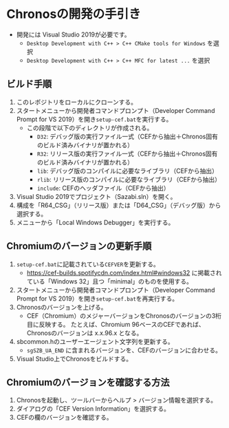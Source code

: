 Chronosの開発の手引き
=====================

 * 開発には Visual Studio 2019が必要です。
   * `Desktop Development with C++ > C++ CMake tools for Windows` を選択
   * `Desktop Development with C++ > C++ MFC for latest ...` を選択

## ビルド手順

 1. このレポジトリをローカルにクローンする。
 2. スタートメニューから開発者コマンドプロンプト（Developer Command Prompt for VS 2019）を開き`setup-cef.bat`を実行する。
    * この段階で以下のディレクトリが作成される。
      - `D32`: デバッグ版の実行ファイル一式（CEFから抽出＋Chronos固有のビルド済みバイナリが置かれる）
      - `R32`: リリース版の実行ファイル一式（CEFから抽出＋Chronos固有のビルド済みバイナリが置かれる）
      - `lib`: デバッグ版のコンパイルに必要なライブラリ（CEFから抽出）
      - `rlib`: リリース版のコンパイルに必要なライブラリ（CEFから抽出）
      - `include`: CEFのヘッダファイル（CEFから抽出）
 3. Visual Studio 2019でプロジェクト（Sazabi.sln）を開く。
 4. 構成を「R64_CSG」（リリース版）または「D64_CSG」（デバッグ版）から選択する。
 5. メニューから「Local Windows Debugger」を実行する。

## Chromiumのバージョンの更新手順

 1. `setup-cef.bat`に記載されている`CEFVER`を更新する。
    * https://cef-builds.spotifycdn.com/index.html#windows32 に掲載されている「Windows 32」且つ「minimal」のものを使用する。
 2. スタートメニューから開発者コマンドプロンプト（Developer Command Prompt for VS 2019）を開き`setup-cef.bat`を再実行する。
 3. Chronosのバージョンを上げる。
    * CEF（Chromium）のメジャーバージョンをChronosのバージョンの3桁目に反映する。
      たとえば、Chromium 96ベースのCEFであれば、Chronosのバージョンは x.x.96.x となる。
 4. sbcommon.hのユーザーエージェント文字列を更新する。
    * `sgSZB_UA_END` に含まれるバージョンを、CEFのバージョンに合わせる。
 5. Visual Studio上でChronosをビルドする。

## Chromiumのバージョンを確認する方法

 1. Chronosを起動し、ツールバーからヘルプ > バージョン情報を選択する。
 2. ダイアログの「CEF Version Information」を選択する。
 3. CEFの欄のバージョンを確認する。
